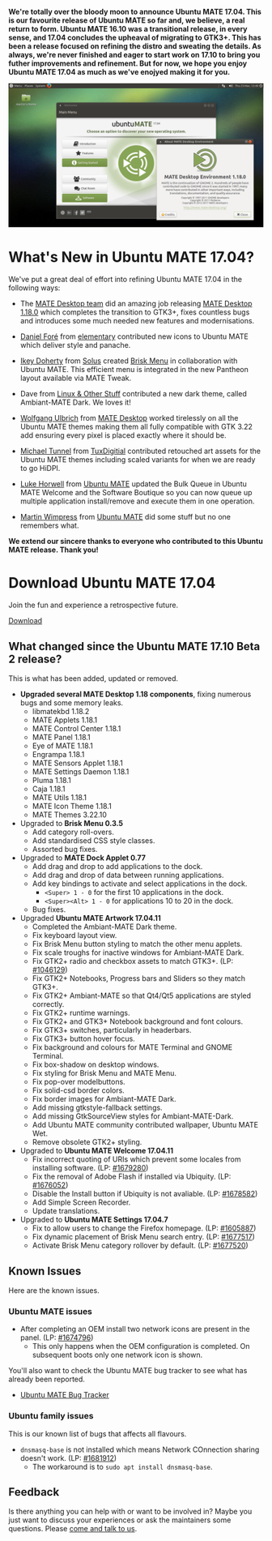 <!--
.. title: Ubuntu MATE 17.04
.. slug: ubuntu-mate-zesty-final-release
.. date: 2017-04-13 14:30:00 UTC
.. tags: Ubuntu,MATE,Zesty,final,17.04
.. link:
.. description: Ubuntu MATE 17.04 (Zesty Zapus) Final Release
.. type: text
.. author: Martin Wimpress
-->

**We're totally over the bloody moon to announce Ubuntu MATE 17.04.
This is our favourite release of Ubuntu MATE so far and, we believe, a
real return to form. Ubuntu MATE 16.10 was a transitional release, in
every sense, and 17.04 concludes the upheaval of migrating to GTK3+.
This has been a release focused on refining the distro and sweating the
details. As always, we're never finished and eager to start work on
17.10 to bring you futher improvements and refinement. But for now, we
hope you enjoy Ubuntu MATE 17.04 as much as we've enojyed making it
for you.**

<div align="center">
<img src="/gallery/blog/ubuntu-mate-1704-beta2.png" alt="Ubuntu MATE 17.04 Beta 2" /><br />
</div>

# What's New in Ubuntu MATE 17.04?

We've put a great deal of effort into refining Ubuntu MATE 17.04 in the
following ways:

  * The [MATE Desktop team](https://github.com/orgs/mate-desktop/teams)
  did an amazing job releasing [MATE Desktop 1.18.0](http://mate-desktop.org/blog/2017-03-13-mate-1-18-released/)
  which completes the transition to GTK3+, fixes countless bugs and
  introduces some much needed new features and modernisations.

  * [Daniel Foré](http://danielfore.com/) from [elementary](https://elementary.io)
  contributed new icons to Ubuntu MATE which deliver style and panache.

  * [Ikey Doherty](https://plus.google.com/+IkeyDoherty) from [Solus](https://solus-project.com/)
  created [Brisk Menu](https://github.com/solus-project/brisk-menu) in
  collaboration with Ubuntu MATE. This efficient menu is integrated in
  the new Pantheon layout available via MATE Tweak.

  * Dave from [Linux & Other Stuff](https://www.youtube.com/channel/UCQpkMe-SLNg0HwWCP3eeTxw)
  contributed a new dark theme, called Ambiant-MATE Dark. We loves it!

  * [Wolfgang Ulbrich](https://github.com/raveit65) from [MATE Desktop](https://mate-desktop.org)
  worked tirelessly on all the Ubuntu MATE themes making them all fully 
  compatible with GTK 3.22 add ensuring every pixel is placed exactly
  where it should be.

  * [Michael Tunnel](http://michaeltunnell.com/) from [TuxDigitial](http://tuxdigital.com/)
  contributed retouched art assets for the Ubuntu MATE themes including
  scaled variants for when we are ready to go HiDPI.

  * [Luke Horwell](https://ubuntu-mate.community/users/lah7) from [Ubuntu MATE](https://ubuntu-mate.org)
  updated the Bulk Queue in Ubuntu MATE Welcome and the Software Boutique
  so you can now queue up multiple application install/remove and execute
  them in one operation.

  * [Martin Wimpress](https://flexion.org) from [Ubuntu MATE](https://ubuntu-mate.org)
  did some stuff but no one remembers what.

**We extend our sincere thanks to everyone who contributed to this
Ubuntu MATE release. Thank you!**

<div class="bs-component">
    <div class="jumbotron">
        <h1>Download Ubuntu MATE 17.04</h1>
        <p>Join the fun and experience a retrospective future.</p>
        <a href="/download/" class="btn btn-primary btn-lg">Download</a>
        </p>
    </div>
</div>

## What changed since the Ubuntu MATE 17.10 Beta 2 release?

This is what has been added, updated or removed.

  * **Upgraded several MATE Desktop 1.18 components**, fixing numerous bugs and some memory leaks.
    * libmatekbd 1.18.2
    * MATE Applets 1.18.1
    * MATE Control Center 1.18.1
    * MATE Panel 1.18.1
    * Eye of MATE 1.18.1
    * Engrampa 1.18.1
    * MATE Sensors Applet 1.18.1
    * MATE Settings Daemon 1.18.1
    * Pluma 1.18.1
    * Caja 1.18.1
    * MATE Utils 1.18.1
    * MATE Icon Theme 1.18.1
    * MATE Themes 3.22.10
  * Upgraded to **Brisk Menu 0.3.5**
    * Add category roll-overs.
    * Add standardised CSS style classes.
    * Assorted bug fixes.
  * Upgraded to **MATE Dock Applet 0.77**
    * Add drag and drop to add applications to the dock.
    * Add drag and drop of data between running applications.
    * Add key bindings to activate and select applications in the dock.
      * `<Super> 1 - 0` for the first 10 applications in the dock.
      * `<Super><Alt> 1 - 0` for applications 10 to 20 in the dock.
    * Bug fixes.
  * Upgraded **Ubuntu MATE Artwork 17.04.11**
    * Completed the Ambiant-MATE Dark theme.
    * Fix keyboard layout view.
    * Fix Brisk Menu button styling to match the other menu applets.
    * Fix scale troughs for inactive windows for Ambiant-MATE Dark.
    * Fix GTK2+ radio and checkbox assets to match GTK3+. (LP: [#1046129](http://pad.lv/1046129))
    * Fix GTK2+ Notebooks, Progress bars and Sliders so they match GTK3+.
    * Fix GTK2+ Ambiant-MATE so that Qt4/Qt5 applications are styled correctly.
    * Fix GTK2+ runtime warnings.
    * Fix GTK2+ and GTK3+ Notebook background and font colours.  
    * Fix GTK3+ switches, particularly in headerbars.
    * Fix GTK3+ button hover focus.
    * Fix background and colours for MATE Terminal and GNOME Terminal.
    * Fix box-shadow on desktop windows.
    * Fix styling for Brisk Menu and MATE Menu.
    * Fix pop-over modelbuttons.
    * Fix solid-csd border colors.
    * Fix border images for Ambiant-MATE Dark.
    * Add missing gtkstyle-fallback settings.
    * Add missing GtkSourceView styles for Ambiant-MATE-Dark.
    * Add Ubuntu MATE community contributed wallpaper, Ubuntu MATE Wet.
    * Remove obsolete GTK2+ styling.    
  * Upgraded to **Ubuntu MATE Welcome 17.04.11**
    * Fix incorrect quoting of URIs which prevent some locales from installing software. (LP: [#1679280](http://pad.lv/1679280))
    * Fix the removal of Adobe Flash if installed via Ubiquity. (LP: [#1676052](http://pad.lv/1676052))    
    * Disable the Install button if Ubiquity is not avaliable. (LP: [#1678582](http://pad.lv/1678582))
    * Add Simple Screen Recorder.
    * Update translations.
  * Upgraded to **Ubuntu MATE Settings 17.04.7**
    * Fix to allow users to change the Firefox homepage. (LP: [#1605887](http://pad.lv/1605887))
    * Fix dynamic placement of Brisk Menu search entry. (LP: [#1677517](http://pad.lv/1677517))
    * Activate Brisk Menu category rollover by default. (LP: [#1677520](http://pad.lv/1677520))

## Known Issues

Here are the known issues.

### Ubuntu MATE issues

  * After completing an OEM install two network icons are present in the panel. (LP: [#1674796](http://pad.lv/1674796))
    * This only happens when the OEM configuration is completed. On subsequent boots only one network icon is shown.

You'll also want to check the Ubuntu MATE bug tracker to see what has
already been reported.

  * [Ubuntu MATE Bug Tracker](https://bugs.launchpad.net/ubuntu-mate)

### Ubuntu family issues

This is our known list of bugs that affects all flavours.

  * `dnsmasq-base` is not installed which means Network COnnection sharing doesn't work. (LP: [#1681912](http://pad.lv/1681912))
    * The workaround is to `sudo apt install dnsmasq-base`.

## Feedback

Is there anything you can help with or want to be involved in? Maybe you just
want to discuss your experiences or ask the maintainers some questions. Please
[come and talk to us](https://ubuntu-mate.community/).
